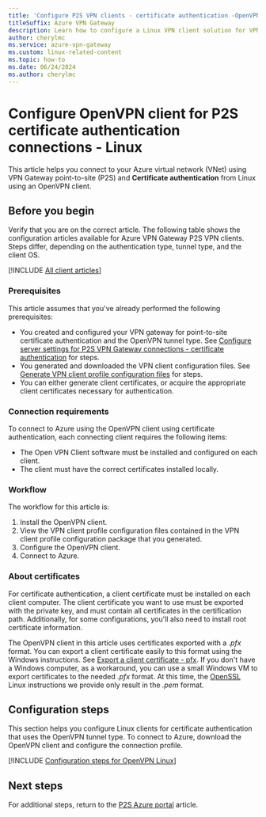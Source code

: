 ```yaml
---
title: 'Configure P2S VPN clients - certificate authentication -OpenVPN - Linux'
titleSuffix: Azure VPN Gateway
description: Learn how to configure a Linux VPN client solution for VPN Gateway P2S configurations that use certificate authentication and an OpenVPN client.
author: cherylmc
ms.service: azure-vpn-gateway
ms.custom: linux-related-content
ms.topic: how-to
ms.date: 06/24/2024
ms.author: cherylmc
---
```


# Configure OpenVPN client for P2S certificate authentication connections - Linux

This article helps you connect to your Azure virtual network (VNet) using VPN Gateway point-to-site (P2S) and **Certificate authentication** from Linux using an OpenVPN client.

## Before you begin

Verify that you are on the correct article. The following table shows the configuration articles available for Azure VPN Gateway P2S VPN clients. Steps differ, depending on the authentication type, tunnel type, and the client OS.

[!INCLUDE [All client articles](../../includes/vpn-gateway-vpn-client-install-articles.md)]

### Prerequisites

This article assumes that you've already performed the following prerequisites:

* You created and configured your VPN gateway for point-to-site certificate authentication and the OpenVPN tunnel type. See [Configure server settings for P2S VPN Gateway connections - certificate authentication](vpn-gateway-howto-point-to-site-resource-manager-portal.md) for steps.
* You generated and downloaded the VPN client configuration files. See [Generate VPN client profile configuration files](vpn-gateway-howto-point-to-site-resource-manager-portal.md#profile-files) for steps.
* You can either generate client certificates, or acquire the appropriate client certificates necessary for authentication.

### Connection requirements

To connect to Azure using the OpenVPN client using certificate authentication, each connecting client requires the following items:

* The Open VPN Client software must be installed and configured on each client.
* The client must have the correct certificates installed locally.

### Workflow

The workflow for this article is:

1. Install the OpenVPN client.
1. View the VPN client profile configuration files contained in the VPN client profile configuration package that you generated.
1. Configure the OpenVPN client.
1. Connect to Azure.

### About certificates

For certificate authentication, a client certificate must be installed on each client computer. The client certificate you want to use must be exported with the private key, and must contain all certificates in the certification path. Additionally, for some configurations, you'll also need to install root certificate information.

The OpenVPN client in this article uses certificates exported with a *.pfx* format. You can export a client certificate easily to this format using the Windows instructions. See [Export a client certificate - pfx](vpn-gateway-certificates-point-to-site.md#clientexport). If you don't have a Windows computer, as a workaround, you can use a small Windows VM to export certificates to the needed *.pfx* format. At this time, the [OpenSSL](point-to-site-certificates-linux-openssl.md) Linux instructions we provide only result in the *.pem* format.

## <a name="openvpn"></a>Configuration steps

This section helps you configure Linux clients for certificate authentication that uses the OpenVPN tunnel type. To connect to Azure, download the OpenVPN client and configure the connection profile.

[!INCLUDE [Configuration steps for OpenVPN Linux](../../includes/vpn-gateway-config-openvpn-linux.md)]

## Next steps

For additional steps, return to the [P2S Azure portal](vpn-gateway-howto-point-to-site-resource-manager-portal.md) article.
